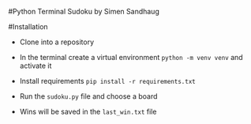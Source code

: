 #Python Terminal Sudoku by Simen Sandhaug

#Installation

- Clone into a repository
- In the terminal create a virtual environment `python -m venv venv` and activate it
- Install requirements `pip install -r requirements.txt`
- Run the `sudoku.py` file and choose a board

- Wins will be saved in the `last_win.txt` file
